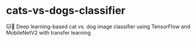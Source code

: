 # cats-vs-dogs-classifier
🐱🐶 Deep learning-based cat vs. dog image classifier using TensorFlow and MobileNetV2 with transfer learning
